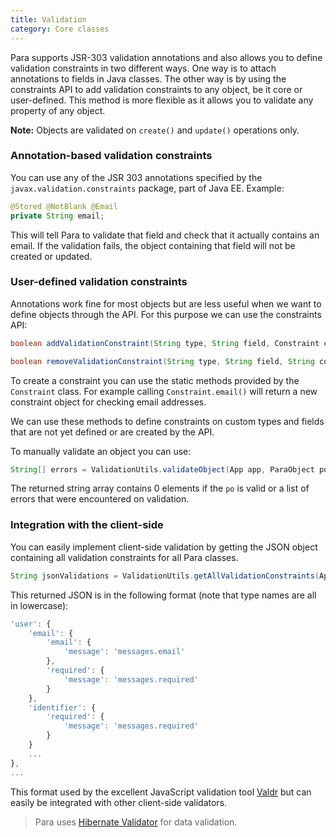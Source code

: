 ```yaml
---
title: Validation
category: Core classes
---
```


Para supports JSR-303 validation annotations and also allows you to define validation constraints in two different ways.
One way is to attach annotations to fields in Java classes. The other way is by using the constraints API to add
validation constraints to any object, be it core or user-defined. This method is more flexible as it allows you to
validate any property of any object.

**Note:** Objects are validated on `create()` and `update()` operations only.

### Annotation-based validation constraints

You can use any of the JSR 303 annotations specified by the `javax.validation.constraints` package, part of Java EE.
Example:

```java
@Stored @NotBlank @Email
private String email;
```

This will tell Para to validate that field and check that it actually contains an email. If the validation fails, the
object containing that field will not be created or updated.

### User-defined validation constraints

Annotations work fine for most objects but are less useful when we want to define objects through the API.
For this purpose we can use the constraints API:

```java
boolean addValidationConstraint(String type, String field, Constraint c);

boolean removeValidationConstraint(String type, String field, String constraintName);
```

To create a constraint you can use the static methods provided by the `Constraint` class. For example calling
`Constraint.email()` will return a new constraint object for checking email addresses.

We can use these methods to define constraints on custom types and fields that are not yet defined or are created by
the API.

To manually validate an object you can use:
```java
String[] errors = ValidationUtils.validateObject(App app, ParaObject po);
```
The returned string array contains 0 elements if the `po` is valid or a list of errors that were encountered on validation.

### Integration with the client-side

You can easily implement client-side validation by getting the JSON object containing all validation constraints for
all Para classes.

```java
String jsonValidations = ValidationUtils.getAllValidationConstraints(App app);
```

This returned JSON is in the following format (note that type names are all in lowercase):

```js
'user': {
	'email': {
		'email': {
			'message': 'messages.email'
		},
		'required': {
			'message': 'messages.required'
		}
	},
	'identifier': {
		'required': {
			'message': 'messages.required'
		}
	}
	...
},
...
```

This format used by the excellent JavaScript validation tool [Valdr](https://github.com/netceteragroup/valdr) but can
easily be integrated with other client-side validators.


> Para uses [Hibernate Validator](http://hibernate.org/validator/) for data validation.

